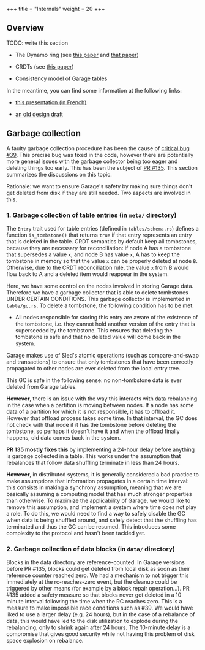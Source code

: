 +++
title = "Internals"
weight = 20
+++

## Overview

TODO: write this section

- The Dynamo ring (see [this paper](https://dl.acm.org/doi/abs/10.1145/1323293.1294281) and [that paper](https://www.usenix.org/conference/nsdi16/technical-sessions/presentation/eisenbud))

- CRDTs (see [this paper](https://link.springer.com/chapter/10.1007/978-3-642-24550-3_29))

- Consistency model of Garage tables

In the meantime, you can find some information at the following links:

- [this presentation (in French)](https://git.deuxfleurs.fr/Deuxfleurs/garage/src/branch/main/doc/talks/2020-12-02_wide-team/talk.pdf)

- [an old design draft](@/documentation/working-documents/design-draft.md)


## Garbage collection

A faulty garbage collection procedure has been the cause of
[critical bug #39](https://git.deuxfleurs.fr/Deuxfleurs/garage/issues/39).
This precise bug was fixed in the code, however there are potentially more
general issues with the garbage collector being too eager and deleting things
too early. This has been the subject of
[PR #135](https://git.deuxfleurs.fr/Deuxfleurs/garage/pulls/135).
This section summarizes the discussions on this topic.

Rationale: we want to ensure Garage's safety by making sure things don't get
deleted from disk if they are still needed. Two aspects are involved in this.

### 1. Garbage collection of table entries (in `meta/` directory)

The `Entry` trait used for table entries (defined in `tables/schema.rs`)
defines a function `is_tombstone()` that returns `true` if that entry
represents an entry that is deleted in the table. CRDT semantics by default
keep all tombstones, because they are necessary for reconciliation: if node A
has a tombstone that supersedes a value `x`, and node B has value `x`, A has to
keep the tombstone in memory so that the value `x` can be properly deleted at
node `B`. Otherwise, due to the CRDT reconciliation rule, the value `x` from B
would flow back to A and a deleted item would reappear in the system.

Here, we have some control on the nodes involved in storing Garage data.
Therefore we have a garbage collector that is able to delete tombstones UNDER
CERTAIN CONDITIONS. This garbage collector is implemented in `table/gc.rs`. To
delete a tombstone, the following condition has to be met:

- All nodes responsible for storing this entry are aware of the existence of
  the tombstone, i.e. they cannot hold another version of the entry that is
  superseeded by the tombstone. This ensures that deleting the tombstone is
  safe and that no deleted value will come back in the system.

Garage makes use of Sled's atomic operations (such as compare-and-swap and
transactions) to ensure that only tombstones that have been correctly
propagated to other nodes are ever deleted from the local entry tree.

This GC is safe in the following sense: no non-tombstone data is ever deleted
from Garage tables.

**However**, there is an issue with the way this interacts with data
rebalancing in the case when a partition is moving between nodes. If a node has
some data of a partition for which it is not responsible, it has to offload it.
However that offload process takes some time. In that interval, the GC does not
check with that node if it has the tombstone before deleting the tombstone, so
perhaps it doesn't have it and when the offload finally happens, old data comes
back in the system.

**PR 135 mostly fixes this** by implementing a 24-hour delay before anything is
garbage collected in a table. This works under the assumption that rebalances
that follow data shuffling terminate in less than 24 hours.

**However**, in distributed systems, it is generally considered a bad practice
to make assumptions that information propagates in a certain time interval:
this consists in making a synchrony assumption, meaning that we are basically
assuming a computing model that has much stronger properties than otherwise. To
maximize the applicability of Garage, we would like to remove this assumption,
and implement a system where time does not play a role. To do this, we would
need to find a way to safely disable the GC when data is being shuffled around,
and safely detect that the shuffling has terminated and thus the GC can be
resumed. This introduces some complexity to the protocol and hasn't been
tackled yet.

### 2. Garbage collection of data blocks (in `data/` directory)

Blocks in the data directory are reference-counted. In Garage versions before
PR #135, blocks could get deleted from local disk as soon as their reference
counter reached zero. We had a mechanism to not trigger this immediately at the
rc-reaches-zero event, but the cleanup could be triggered by other means (for
example by a block repair operation...). PR #135 added a safety measure so that
blocks never get deleted in a 10 minute interval following the time when the RC
reaches zero. This is a measure to make impossible race conditions such as #39.
We would have liked to use a larger delay (e.g. 24 hours), but in the case of a
rebalance of data, this would have led to the disk utilization to explode
during the rebalancing, only to shrink again after 24 hours. The 10-minute
delay is a compromise that gives good security while not having this problem of
disk space explosion on rebalance.

